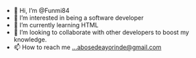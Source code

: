 - 👋 Hi, I’m @Funmi84
- 👀 I’m interested in being a software developer
- 🌱 I’m currently learning HTML
- 💞️ I’m looking to collaborate  with other developers to boost my knowledge.
- 📫 How to reach me ...abosedeayorinde@gmail.com

<!---
Funmi84/Funmi84 is a ✨ special ✨ repository because its `README.md` (this file) appears on your GitHub profile.
You can click the Preview link to take a look at your changes.
--->
